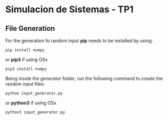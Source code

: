 # Simulacion de Sistemas - TP1

## File Generation

For the generation fo random input **pip** needs to be installed by using:
```
pip install numpy
```
or **pip3** if using OSx
```
pip3 install numpy
```

Being inside the _generator_ folder, run the following command to create the random input files:
```
python input_generator.py
```
or **python3** if using OSx
```
python3 input_generator.py
```